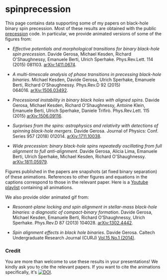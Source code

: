 # spinprecession

This page contains data supporting some of my papers on black-hole binary spin precession. Most of these results are obtained with the public [precession](https://github.com/dgerosa/precession/) code. In particular, we provide animated versions of some of the figures from:

- *Effective potentials and morphological transitions for binary black-hole spin precession*. Davide Gerosa, Michael Kesden, Richard O'Shaughnessy, Emanuele Berti, Ulrich Sperhake. Phys.Rev.Lett. 114 (2015) 081103. [arXiv:1411.0674](https://arxiv.org/abs/1411.0674).
 
- *A multi-timescale analysis of phase transitions in precessing black-hole binaries*. Michael Kesden, Davide Gerosa, Ulrich Sperhake, Emanuele Berti, Richard O'Shaughnessy. Phys.Rev.D 92 (2015) 064016. [arXiv:1506.03492](https://arxiv.org/abs/1506.03492).

- *Precessional instability in binary black holes with aligned spins*. Davide Gerosa, Michael Kesden, Richard O'Shaughnessy, Antoine Klein, Emanuele Berti, Ulrich Sperhake, Daniele Trifirò. Phys.Rev.Lett. 115 (2015) [arXiv:1506.09116](https://arxiv.org/abs/1506.09116).
  
- *Surprises from the spins: astrophysics and relativity with detections of spinning black-hole mergers*. Davide Gerosa. Journal of Physics: Conf. Series 957 (2018) 012014. [arXiv:1711.10038](https://arxiv.org/abs/1711.10038).

- *Wide precession: binary black-hole spins repeatedly oscillating from
  full alignment to full anti-alignment*. Davide Gerosa, Alicia Lima, Emanuele Berti, Ulrich Sperhake, Michael
  Kesden, Richard O'Shaughnessy. [arXiv:1811.05979](https://arxiv.org/abs/1811.05979).

Figures published in the papers are snapshots (at fixed binary separation) of these animations. References to other figures and equations in the captions correspond to those in the relevant paper. Here is a [Youtube playlist](https://www.youtube.com/playlist?list=PLVjP4QK1oHumxThz2OQ91hWAill_7gdPe) containing all animations.
  
  
We also provide older animated gif from:

- *Resonant-plane locking and spin alignment in stellar-mass black-hole binaries: a diagnostic of compact-binary formation*.
Davide Gerosa, Michael Kesden, Emanuele Berti, Richard O’Shaughnessy, Ulrich Sperhake. Phys.Rev.D 87 (2013) 104028. [arXiv:1302.4442](https://arxiv.org/abs/1302.4442).

- *Spin alignment effects in black hole binaries*. Davide Gerosa. Caltech Undergraduate Research Journal (CURJ) [Vol.15 No.1 (2014)](http://curj.caltech.edu/documents/7-curj_v15n1.pdf).


### Credit

You are more than welcome to use these results in your presentations! We kindly ask you to cite the relevant papers. If you want to cite the animations specifically, it's [![DOI](https://zenodo.org/badge/146471853.svg)](https://zenodo.org/badge/latestdoi/146471853).

